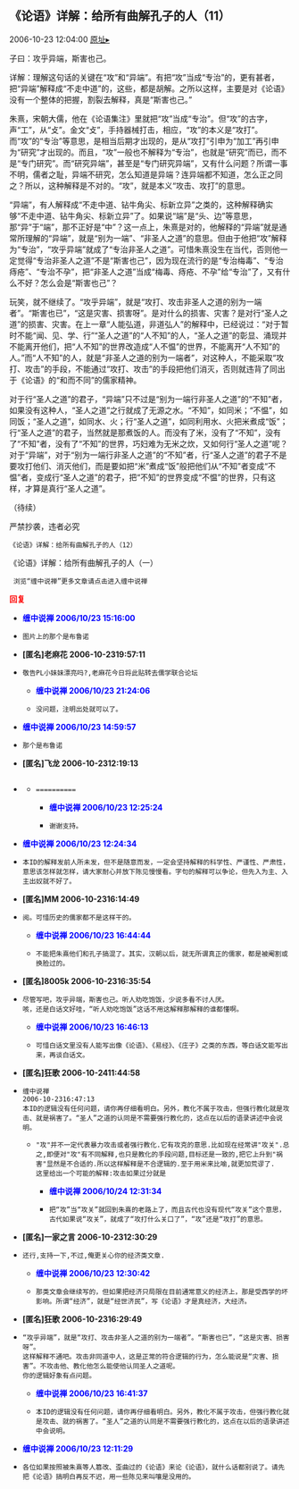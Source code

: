 ## 《论语》详解：给所有曲解孔子的人（11）
2006-10-23 12:04:00
[原址▸](http://www.fxgan.com/chan_time/2006_07_12/363.htm)



 



 


 子曰：攻乎异端，斯害也己。


 


 详解：理解这句话的关键在“攻”和“异端”。有把“攻”当成“专治”的，更有甚者，把“异端”解释成“不走中道”的，这些，都是胡解。之所以这样，主要是对《论语》没有一个整体的把握，割裂去解释，真是“斯害也己。”


 


 朱熹，宋朝大儒，他在《论语集注》里就把“攻”当成“专治”。但“攻”的古字，声“工”，从“攴”。金文“攴”，手持器械打击，相应，“攻”的本义是“攻打”。而“攻”的“专治”等意思，是相当后期才出现的，是从“攻打”引申为“加工”再引申为“研究”才出现的。而且，“攻”一般也不解释为“专治”，也就是“研究”而已，而不是“专门研究”。而“研究异端”，甚至是“专门研究异端”，又有什么问题？所谓一事不明，儒者之耻，异端不研究，怎么知道是异端？连异端都不知道，怎么正之同之？所以，这种解释是不对的。“攻”，就是本义“攻击、攻打”的意思。


 


 “异端”，有人解释成“不走中道、钻牛角尖、标新立异”之类的，这种解释确实够“不走中道、钻牛角尖、标新立异”了。如果说“端”是“头、边”等意思，那“异”于“端”，那不正好是“中”？这一点上，朱熹是对的，他解释的“异端”就是通常所理解的“异端”，就是“别为一端”、“非圣人之道”的意思。但由于他把“攻”解释为“专治”，“攻乎异端”就成了“专治非圣人之道”。可惜朱熹没生在当代，否则他一定觉得“专治非圣人之道”不是“斯害也己”，因为现在流行的是“专治梅毒”、“专治痔疮”、“专治不孕”，把“非圣人之道”当成“梅毒、痔疮、不孕”给“专治”了，又有什么不好？怎么会是“斯害也己”？


 


 玩笑，就不继续了。“攻乎异端”，就是“攻打、攻击非圣人之道的别为一端者”。“斯害也已”，“这是灾害、损害呀”。是对什么的损害、灾害？是对行“圣人之道”的损害、灾害。在上一章“人能弘道，非道弘人”的解释中，已经说过：“对于暂时不能“闻、见、学、行”“圣人之道”的“人不知”的人，“圣人之道”的彰显、涌现并不能离开他们，把“人不知”的世界改造成“人不愠”的世界，不能离开“人不知”的人。”而“人不知”的人，就是“非圣人之道的别为一端者”，对这种人，不能采取“攻打、攻击”的手段，不能通过“攻打、攻击”的手段把他们消灭，否则就违背了同出于《论语》的“和而不同”的儒家精神。


 


 对于行“圣人之道”的君子，“异端”只不过是“别为一端行非圣人之道”的“不知”者，如果没有这种人，“圣人之道”之行就成了无源之水。“不知”，如同米；“不愠”，如同饭；“圣人之道”，如同水、火；行“圣人之道”，如同利用水、火把米煮成“饭”；行“圣人之道”的君子，当然就是那煮饭的人。而没有了米，没有了“不知”，没有了“不知”者，没有了“不知”的世界，巧妇难为无米之炊，又如何行“圣人之道”呢？对于“异端”，对于“别为一端行非圣人之道”的“不知”者，行“圣人之道”的君子不是要攻打他们、消灭他们，而是要如把“米”煮成“饭”般把他们从“不知”者变成“不愠”者，变成行“圣人之道”的君子，把“不知”的世界变成“不愠”的世界，只有这样，才算是真行“圣人之道”。


 


 
  
   （待续）
  
  
   
  
  
   严禁抄袭，违者必究
  
  
   
    
   
  
  
   
    
   
   
    《论语》详解：给所有曲解孔子的人（12）
   
  
  
   
  
  
   《论语》详解：给所有曲解孔子的人（一）
  
  
   
    
   
   
    
   
   
    
     浏览“缠中说禅”更多文章请点击进入缠中说禅
    
   
  
 





<font color='red'>**回复**</font>


- **<font color='blue'>缠中说禅 2006/10/23 15:16:00</font>**
- ```
  图片上的那个是布鲁诺
  ```
- **[匿名]老麻花 2006-10-2319:57:11**
- ```
  敬告PL小妹妹漂亮吗?,老麻花今日将此贴转去儒学联合论坛
  ```
   - **<font color='blue'>缠中说禅 2006/10/23 21:24:06</font>**
   - ```
     没问题，注明出处就可以了。
     ```
- **<font color='blue'>缠中说禅 2006/10/23 14:59:57</font>**
- ```
  那个是布鲁诺
  ```
- **[匿名]飞龙 2006-10-2312:19:13**
- ```

  ```
   - ```
     ==========
     ```
      - **<font color='blue'>缠中说禅 2006/10/23 12:25:24</font>**
      - ```
        谢谢支持。
        ```
- **<font color='blue'>缠中说禅 2006/10/23 12:24:34</font>**
- ```
  本ID的解释发前人所未发，但不是随意而发，一定会坚持解释的科学性、严谨性、严肃性，意思该怎样就怎样，请大家耐心并放下陈见慢慢看。字句的解释可以争论，但先入为主、入主出奴就不好了。
  ```
- **[匿名]MM 2006-10-2316:14:49**
- ```
  阅。可惜历史的儒家都不是这样干的。
  ```
   - **<font color='blue'>缠中说禅 2006/10/23 16:44:44</font>**
   - ```
     不能把朱熹他们和孔子搞混了。其实，汉朝以后，就无所谓真正的儒家，都是被阉割或换脸过的。
     ```
- **[匿名]8005k 2006-10-2316:35:54**
- ```
  尽管写吧，攻乎异端，斯害也己。听人劝吃饱饭，少说多看不讨人厌。
  咳，还是白话文好哇，“听人劝吃饱饭”这话不用这解释那解释的谁都懂啊。
  ```
   - **<font color='blue'>缠中说禅 2006/10/23 16:46:13</font>**
   - ```
     可惜白话文里没有人能写出像《论语》、《易经》、《庄子》之类的东西，等白话文能写出来，再谈白话文。
     ```
- **[匿名]狂歌 2006-10-2411:44:58**
- ```
  缠中说禅
  2006-10-2316:47:13
  本ID的逻辑没有任何问题，请你再仔细看明白。另外，教化不属于攻击，但强行教化就是攻击、就是祸害了。“圣人”之道的认同是不需要强行教化的，这点在以后的语录讲述中会说明。
  ```
   - ```
     "攻"并不一定代表暴力攻击或者强行教化.它有攻克的意思.比如现在经常讲"攻关".总之,即便对"攻"有不同解释,也只是教化的手段问题,目标还是一致的,把它上升到"祸害"显然是不合适的.所以这样解释是不合逻辑的.至于用米来比喻,就更加荒谬了.
     这里给出一个可能的解释:攻击如果过分就是
     ```
      - **<font color='blue'>缠中说禅 2006/10/24 12:31:34</font>**
      - ```
        把“攻”当“攻关”就回到朱熹的老路上了，而且古代也没有现代“攻关”这个意思，古代如果说“攻关”，就成了“攻打什么关口了”，“攻”还是“攻打”的意思。
        ```
- **[匿名]一家之言 2006-10-2312:30:29**
- ```
  还行,支持一下,不过,俺更关心你的经济类文章.
  ```
   - **<font color='blue'>缠中说禅 2006/10/23 12:30:42</font>**
   - ```
     那类文章会继续写的，但如果把经济只局限在目前通常意义的经济上，那是受西学的坏影响。所谓“经济”，就是“经世济民”，写《论语》才是真经济，大经济。
     ```
- **[匿名]狂歌 2006-10-2316:29:49**
- ```
  “攻乎异端”，就是“攻打、攻击非圣人之道的别为一端者”。“斯害也已”，“这是灾害、损害呀”。
  这样解释不通吧。攻击非同道中人，这是正常的符合逻辑的行为，怎么能说是“灾害、损害”。不攻击他、教化他怎么能使他认同圣人之道呢。
  你的逻辑好象有点问题。
  ```
   - **<font color='blue'>缠中说禅 2006/10/23 16:41:37</font>**
   - ```
     本ID的逻辑没有任何问题，请你再仔细看明白。另外，教化不属于攻击，但强行教化就是攻击、就的祸害了。“圣人”之道的认同是不需要强行教化的，这点在以后的语录讲述中会说明。
     ```
- **<font color='blue'>缠中说禅 2006/10/23 12:11:29</font>**
- ```
  各位如果按照被朱熹等人篡改、歪曲过的《论语》来论《论语》，就什么话都别说了。请先把《论语》搞明白再反不迟，用一些陈见来叫嚷是没用的。
  ```
